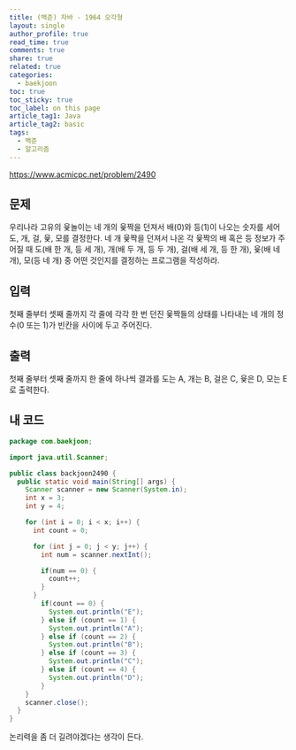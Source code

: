 ```yaml
---
title: (백준) 자바 - 1964 오각형
layout: single
author_profile: true
read_time: true
comments: true
share: true
related: true
categories: 
  - baekjoon
toc: true
toc_sticky: true
toc_label: on this page
article_tag1: Java
article_tag2: basic
tags:
  - 백준
  - 알고리즘
---
```


https://www.acmicpc.net/problem/2490

## 문제

우리나라 고유의 윷놀이는 네 개의 윷짝을 던져서 배(0)와 등(1)이 나오는 숫자를 세어 도, 개, 걸, 윷, 모를 결정한다. 네 개 윷짝을 던져서 나온 각 윷짝의 배 혹은 등 정보가 주어질 때 도(배 한 개, 등 세 개), 개(배 두 개, 등 두 개), 걸(배 세 개, 등 한 개), 윷(배 네 개), 모(등 네 개) 중 어떤 것인지를 결정하는 프로그램을 작성하라.



## 입력

첫째 줄부터 셋째 줄까지 각 줄에 각각 한 번 던진 윷짝들의 상태를 나타내는 네 개의 정수(0 또는 1)가  빈칸을 사이에 두고 주어진다.



## 출력

첫째 줄부터 셋째 줄까지 한 줄에 하나씩 결과를  도는 A, 개는 B, 걸은 C, 윷은 D, 모는 E로 출력한다.



## 내 코드

```java
package com.baekjoon;

import java.util.Scanner;

public class backjoon2490 {
  public static void main(String[] args) {
    Scanner scanner = new Scanner(System.in);
    int x = 3;
    int y = 4;

    for (int i = 0; i < x; i++) {
      int count = 0;

      for (int j = 0; j < y; j++) {
        int num = scanner.nextInt();

        if(num == 0) {
          count++;
        }
      }
        if(count == 0) {
          System.out.println("E");
        } else if (count == 1) {
          System.out.println("A");
        } else if (count == 2) {
          System.out.println("B");
        } else if (count == 3) {
          System.out.println("C");
        } else if (count == 4) {
          System.out.println("D");
        }
    }
    scanner.close();
  }
}

```



논리력을 좀 더 길려야겠다는 생각이 든다.